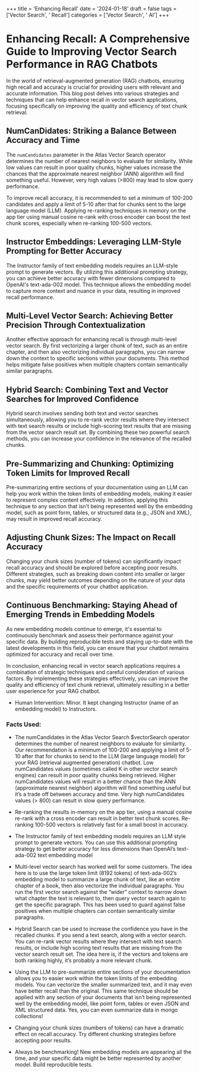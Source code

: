 
+++
title = 'Enhancing Recall'
date = '2024-01-18'
draft = false
tags = ['Vector Search', ' Recall']
categories = ['Vector Search', ' AI']
+++

 # Enhancing Recall: A Comprehensive Guide to Improving Vector Search Performance in RAG Chatbots

In the world of retrieval-augmented generation (RAG) chatbots, ensuring high recall and accuracy is crucial for providing users with relevant and accurate information. This blog post delves into various strategies and techniques that can help enhance recall in vector search applications, focusing specifically on improving the quality and efficiency of text chunk retrieval.

## NumCanDidates: Striking a Balance Between Accuracy and Time

The `numCandidates` parameter in the Atlas Vector Search operator determines the number of nearest neighbors to evaluate for similarity. While low values can result in poor quality chunks, higher values increase the chances that the approximate nearest neighbor (ANN) algorithm will find something useful. However, very high values (>800) may lead to slow query performance.

To improve recall accuracy, it is recommended to set a minimum of 100-200 candidates and apply a limit of 5-10 after that for chunks sent to the large language model (LLM). Applying re-ranking techniques in memory on the app tier using manual cosine re-rank with cross encoder can boost the text chunk scores, especially when re-ranking 100-500 vectors.

## Instructor Embeddings: Leveraging LLM-Style Prompting for Better Accuracy

The Instructor family of text embedding models requires an LLM-style prompt to generate vectors. By utilizing this additional prompting strategy, you can achieve better accuracy with fewer dimensions compared to OpenAI's text-ada-002 model. This technique allows the embedding model to capture more context and nuance in your data, resulting in improved recall performance.

## Multi-Level Vector Search: Achieving Better Precision Through Contextualization

Another effective approach for enhancing recall is through multi-level vector search. By first vectorizing a larger chunk of text, such as an entire chapter, and then also vectorizing individual paragraphs, you can narrow down the context to specific sections within your documents. This method helps mitigate false positives when multiple chapters contain semantically similar paragraphs.

## Hybrid Search: Combining Text and Vector Searches for Improved Confidence

Hybrid search involves sending both text and vector searches simultaneously, allowing you to re-rank vector results where they intersect with text search results or include high-scoring text results that are missing from the vector search result set. By combining these two powerful search methods, you can increase your confidence in the relevance of the recalled chunks.

## Pre-Summarizing and Chunking: Optimizing Token Limits for Improved Recall

Pre-summarizing entire sections of your documentation using an LLM can help you work within the token limits of embedding models, making it easier to represent complex content effectively. In addition, applying this technique to any section that isn't being represented well by the embedding model, such as point form, tables, or structured data (e.g., JSON and XML), may result in improved recall accuracy.

## Adjusting Chunk Sizes: The Impact on Recall Accuracy

Changing your chunk sizes (number of tokens) can significantly impact recall accuracy and should be explored before accepting poor results. Different strategies, such as breaking down content into smaller or larger chunks, may yield better outcomes depending on the nature of your data and the specific requirements of your chatbot application.

## Continuous Benchmarking: Staying Ahead of Emerging Trends in Embedding Models

As new embedding models continue to emerge, it's essential to continuously benchmark and assess their performance against your specific data. By building reproducible tests and staying up-to-date with the latest developments in this field, you can ensure that your chatbot remains optimized for accuracy and recall over time.

In conclusion, enhancing recall in vector search applications requires a combination of strategic techniques and careful consideration of various factors. By implementing these strategies effectively, you can improve the quality and efficiency of text chunk retrieval, ultimately resulting in a better user experience for your RAG chatbot.
 * Human Intervention: Minor.  It kept changing Instructor (name of an embedding model) to Instructors.

### Facts Used:
* The numCandidates in the Atlas Vector Search $vectorSearch operator determines the number of nearest neighbors to evaluate for similarity.  Our recommendation is a minimum of 100-200 and applying a limit of 5-10 after that for chunks to send to the LLM (large language model) for your RAG (retrieval augmented generation) chatbot.  Low  numCandidates values (sometimes called K in other vector search engines) can result in poor quality chunks being retrieved.  Higher numCandidates  values will result in a better chance than the ANN (approximate nearest neighbor) algorithm will find something useful but it’s a trade off between accuracy and time.  Very high numCandidates  values (> 800) can result in slow query performance.
* Re-ranking the results in-memory on the app tier, using a manual cosine re-rank with a cross encoder can result in better text chunk scores.  Re-ranking 100-500 vectors is relatively fast for a small boost in accuracy.
* The Instructor family of text embedding models requires an LLM style prompt to generate vectors.  You can use this additional prompting strategy to get better accuracy for less dimensions than OpenAI’s text-ada-002 text embedding model
* Multi-level vector search has worked well for some customers. The idea here is to use the large token limit (8192 tokens) of text-ada-002’s embedding model to summarize a large chunk of text, like an entire chapter of a book, then also vectorize the individual paragraphs.  You run the first vector search against the “wider” context to narrow down what chapter the text is relevant to, then query vector search again to get the specific paragraph.  This has been used to guard against false positives  when multiple chapters can contain semantically similar paragraphs.
* Hybrid Search can be used to increase the confidence you have in the recalled chunks.  If you send a text search, along with a vector search. You can re-rank vector results where they intersect with text search results, or include high scoring text results that are missing from the vector search result set.  The idea here is, if the vectors and tokens are both ranking highly, it’s probably a more relevant chunk.
* Using the LLM to pre-summarize entire sections of your documentation allows you to easier work within the token limits of the embedding models.  You can vectorize the smaller summarized text, and it may even have better recall than the original.  This same technique should be applied with any section of your documents that isn’t being represented well by the embedding model, like point form, tables or even JSON and XML structured data.  Yes, you can even summarize data in mongo collections!
* Changing your chunk sizes (numbers of tokens) can have a dramatic effect on recall accuracy.  Try different chunking strategies before accepting poor results.
* Always be benchmarking!  New embedding models are appearing all the time, and your specific data might be better represented by another model.  Build reproducible tests.
